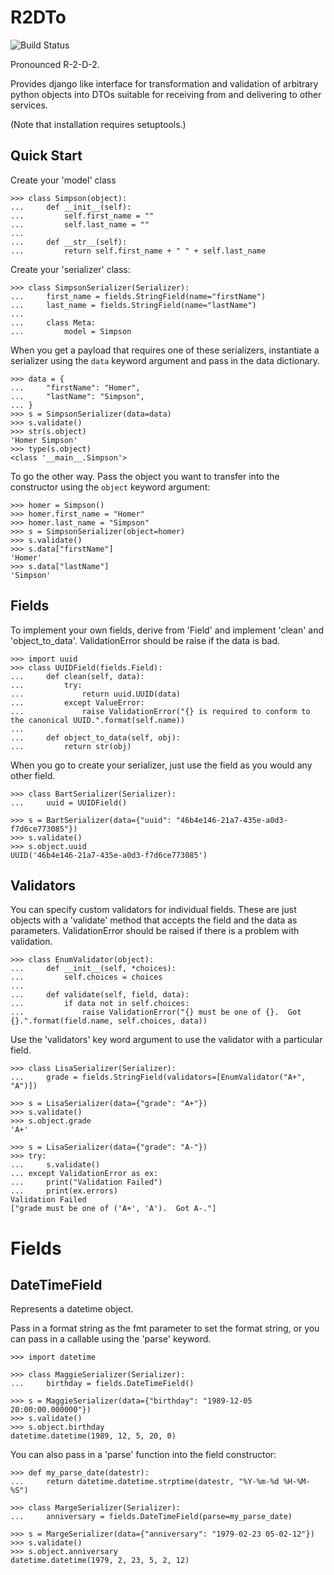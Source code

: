 R2DTo
=====

![Build Status](https://travis-ci.org/nickswebsite/r2dto.svg?branch=master)

Pronounced R-2-D-2.

Provides django like interface for transformation and validation of arbitrary
python objects into DTOs suitable for receiving from and delivering to other services.

(Note that installation requires setuptools.)

Quick Start
-----------

Create your 'model' class

    >>> class Simpson(object):
    ...     def __init__(self):
    ...         self.first_name = ""
    ...         self.last_name = ""
    ...
    ...     def __str__(self):
    ...         return self.first_name + " " + self.last_name

Create your 'serializer' class:

    >>> class SimpsonSerializer(Serializer):
    ...     first_name = fields.StringField(name="firstName")
    ...     last_name = fields.StringField(name="lastName")
    ...
    ...     class Meta:
    ...         model = Simpson

When you get a payload that requires one of these serializers, instantiate a serializer using the `data` keyword
argument and pass in the data dictionary.

    >>> data = {
    ...     "firstName": "Homer",
    ...     "lastName": "Simpson",
    ... }
    >>> s = SimpsonSerializer(data=data)
    >>> s.validate()
    >>> str(s.object)
    'Homer Simpson'
    >>> type(s.object)
    <class '__main__.Simpson'>

To go the other way.  Pass the object you want to transfer into the constructor using the `object` keyword argument:

    >>> homer = Simpson()
    >>> homer.first_name = "Homer"
    >>> homer.last_name = "Simpson"
    >>> s = SimpsonSerializer(object=homer)
    >>> s.validate()
    >>> s.data["firstName"]
    'Homer'
    >>> s.data["lastName"]
    'Simpson'

Fields
------

To implement your own fields, derive from 'Field' and implement 'clean' and 'object_to_data'.  ValidationError should be
raise if the data is bad.

    >>> import uuid
    >>> class UUIDField(fields.Field):
    ...     def clean(self, data):
    ...         try:
    ...             return uuid.UUID(data)
    ...         except ValueError:
    ...             raise ValidationError("{} is required to conform to the canonical UUID.".format(self.name))
    ...
    ...     def object_to_data(self, obj):
    ...         return str(obj)

When you go to create your serializer, just use the field as you would any other field.

    >>> class BartSerializer(Serializer):
    ...     uuid = UUIDField()

    >>> s = BartSerializer(data={"uuid": "46b4e146-21a7-435e-a0d3-f7d6ce773085"})
    >>> s.validate()
    >>> s.object.uuid
    UUID('46b4e146-21a7-435e-a0d3-f7d6ce773085')

## Validators

You can specify custom validators for individual fields.  These are just objects with a 'validate' method that accepts
the field and the data as parameters.  ValidationError should be raised if there is a problem with validation.

    >>> class EnumValidator(object):
    ...     def __init__(self, *choices):
    ...         self.choices = choices
    ...
    ...     def validate(self, field, data):
    ...         if data not in self.choices:
    ...             raise ValidationError("{} must be one of {}.  Got {}.".format(field.name, self.choices, data))

Use the 'validators' key word argument to use the validator with a particular field.

    >>> class LisaSerializer(Serializer):
    ...     grade = fields.StringField(validators=[EnumValidator("A+", "A")])

    >>> s = LisaSerializer(data={"grade": "A+"})
    >>> s.validate()
    >>> s.object.grade
    'A+'

    >>> s = LisaSerializer(data={"grade": "A-"})
    >>> try:
    ...     s.validate()
    ... except ValidationError as ex:
    ...     print("Validation Failed")
    ...     print(ex.errors)
    Validation Failed
    ["grade must be one of ('A+', 'A').  Got A-."]

# Fields

## DateTimeField

Represents a datetime object.

Pass in a format string as the fmt parameter to set the format string, or you can pass in a callable using the
'parse' keyword.

    >>> import datetime

    >>> class MaggieSerializer(Serializer):
    ...     birthday = fields.DateTimeField()

    >>> s = MaggieSerializer(data={"birthday": "1989-12-05 20:00:00.000000"})
    >>> s.validate()
    >>> s.object.birthday
    datetime.datetime(1989, 12, 5, 20, 0)

You can also pass in a 'parse' function into the field constructor:

    >>> def my_parse_date(datestr):
    ...     return datetime.datetime.strptime(datestr, "%Y-%m-%d %H-%M-%S")

    >>> class MargeSerializer(Serializer):
    ...     anniversary = fields.DateTimeField(parse=my_parse_date)

    >>> s = MargeSerializer(data={"anniversary": "1979-02-23 05-02-12"})
    >>> s.validate()
    >>> s.object.anniversary
    datetime.datetime(1979, 2, 23, 5, 2, 12)
